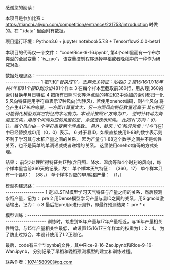 感谢您的阅读！

本项目是参加比赛：https://tianchi.aliyun.com/competition/entrance/231753/introduction
时做的。在 "./data" 里面附有数据。

项目运行环境：Python3.6 + jupyter notebook5.7.8 + Tensorflow2.0.0-beta1

本项目的代码仅一个文件： “code\Rice-9-16.ipynb”,
第4个cell里面有一个布尔类型的全局变量：”is_zao“，
该变量控制程序选择早稻或者晚稻中的一种作为研究对象。


数据处理思路：--------------------------------------------------------------------------------
1 把‘\’和‘*’替换成‘0’，丢弃无关特征：站名ID
2 按15/16/17/18年共4年和81个县ID划分出4*81个样本
3 在每个样本里截取前360行，用从1到360的索引替换年月日特征
4 把所有日照时长等浮点型的特征和3中添加的索引都归一化
5 风向特征是用字符串表示17种风向(含静风)，若使用onehot编码，则4个风向
将会产生4*17长的向量，一方面计算量太大，另一方面风向特征数量远高于
其它特征可能弱化模型对其它特征的学习能力。本设计按照‘E’方向为0°，
逆时针转动为角度正方向，用每个风向对应的角度的正、余弦值表示风向。
比如‘N’方向：（0，1）。每个风向由一个字符串变两个浮点数。
另外，静风：‘C’和异常值：‘\’与‘*’(在1中已经替换成0)用（0，0）表示。
6 对于县ID，如果直接使用1-88的数字表示则不利于学习其与水稻产量之间的关系，
因为产量与1-88这个数字之间并不是线性关系，也不是简单的单调递减或者递增的关系。
这里使用onehot编码的方式处理。

结果： 前5步处理所得特征共17列(含日照、降水、温度等和4个时刻的风向)，每个样本里含前360天的记录，故：
单个样本天气特征：                      （360，17）
单个样本只有一个县ID：                （88，）
单个样本对应的早/晚稻产量：         （1，）


模型构建思路：----------------------------------------------------------------------------------
1 定义LSTM模型学习天气特征与产量之间的关系，然后预测水稻产量，记为：  pre
2 用Dense模型学习产量与县ID之间的关系，用Sigmoid激活输出，记为：  c
3 最后把pre用c进行调节，即最终预测结果：  pre * c


模型训练：---------------------------------------------------------------------------------------
训练时，考虑到18年产量与17年产量相近，与16年产量相关性稍低，与15年产量相关性最低，
故设置15/16/17三年样本的权重为1：2：4。
为了防止过拟合，本设计使用了L2正则化。

最后，code有三个*.ipynb的文件，其中Rice-9-16-Zao.ipynb和Rice-9-16-Wan.ipynb，
分别记录了早稻和晚稻预测模型的建立和训练过程。

联系作者：1074158090@qq.com
